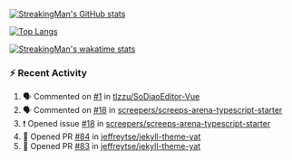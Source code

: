 [![StreakingMan's GitHub stats](https://github-readme-stats.vercel.app/api?username=StreakingMan&show_icons=true)](https://github.com/anuraghazra/github-readme-stats)

[![Top Langs](https://github-readme-stats.vercel.app/api/top-langs/?username=StreakingMan&layout=compact&langs_count=8)](https://github.com/anuraghazra/github-readme-stats)

[![StreakingMan's wakatime stats](https://github-readme-stats.vercel.app/api/wakatime?username=StreakingMan&layout=compact&langs_count=8)](https://github.com/anuraghazra/github-readme-stats)

### :zap: Recent Activity

<!--START_SECTION:activity-->
1. 🗣 Commented on [#1](https://github.com/tlzzu/SoDiaoEditor-Vue/issues/1) in [tlzzu/SoDiaoEditor-Vue](https://github.com/tlzzu/SoDiaoEditor-Vue)
2. 🗣 Commented on [#18](https://github.com/screepers/screeps-arena-typescript-starter/issues/18) in [screepers/screeps-arena-typescript-starter](https://github.com/screepers/screeps-arena-typescript-starter)
3. ❗️ Opened issue [#18](https://github.com/screepers/screeps-arena-typescript-starter/issues/18) in [screepers/screeps-arena-typescript-starter](https://github.com/screepers/screeps-arena-typescript-starter)
4. 💪 Opened PR [#84](https://github.com/jeffreytse/jekyll-theme-yat/pull/84) in [jeffreytse/jekyll-theme-yat](https://github.com/jeffreytse/jekyll-theme-yat)
5. 💪 Opened PR [#83](https://github.com/jeffreytse/jekyll-theme-yat/pull/83) in [jeffreytse/jekyll-theme-yat](https://github.com/jeffreytse/jekyll-theme-yat)
<!--END_SECTION:activity-->


<!---
StreakingMan/StreakingMan is a ✨ special ✨ repository because its `README.md` (this file) appears on your GitHub profile.
You can click the Preview link to take a look at your changes.
--->



